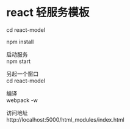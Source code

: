 # react 轻服务模板

cd react-model

npm install

启动服务<br>
npm start

另起一个窗口<br>
cd react-model

编译<br>
webpack -w

访问地址<br>
http://localhost:5000/html_modules/index.html
